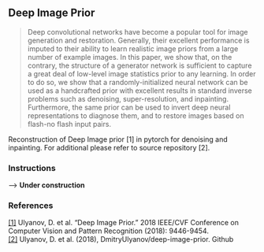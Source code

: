 <h2>Deep Image Prior</h2>

> Deep convolutional networks have become a popular tool for image generation and restoration. 
> Generally, their excellent performance is imputed to their ability to learn realistic image priors from a large number of example images. In this paper, we show that, on the contrary, the structure of a generator network is sufficient to capture a great deal of low-level image statistics prior to any learning. In order to do so, we show that a randomly-initialized neural network can be used as a handcrafted prior with excellent results in standard inverse problems such as denoising, super-resolution, and inpainting.
> Furthermore, the same prior can be used to invert deep neural representations to diagnose them, and to restore images based on flash-no flash input pairs.

Reconstruction of Deep Image prior [1] in pytorch for denoising and inpainting. 
For additional please refer to source repository [2].  

<h3>Instructions</h3>

--> **Under construction**

<h3>References</h3>

[[1]](https://sites.skoltech.ru/app/data/uploads/sites/25/2018/04/deep_image_prior.pdf) Ulyanov, D. et al. “Deep Image Prior.” 2018 IEEE/CVF Conference on Computer Vision and Pattern Recognition (2018): 9446-9454.  
[[2]](https://github.com/DmitryUlyanov/deep-image-prior) Ulyanov, D. et al. (2018), 
DmitryUlyanov/deep-image-prior. Github
